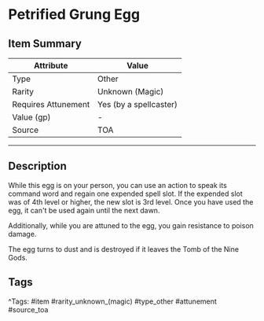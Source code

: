 # Petrified Grung Egg

## Item Summary

| Attribute            | Value                        |
|----------------------|------------------------------|
| Type                 | Other |
| Rarity               | Unknown (Magic)             |
| Requires Attunement  | Yes (by a spellcaster)                |
| Value (gp)           | -    |
| Source               | TOA |

---

## Description

While this egg is on your person, you can use an action to speak its command word and regain one expended spell slot. If the expended slot was of 4th level or higher, the new slot is 3rd level. Once you have used the egg, it can't be used again until the next dawn.

Additionally, while you are attuned to the egg, you gain resistance to poison damage.

The egg turns to dust and is destroyed if it leaves the Tomb of the Nine Gods.

## Tags

^Tags: #item #rarity_unknown_(magic) #type_other #attunement #source_toa